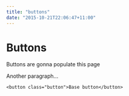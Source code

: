 ```yaml
---
title: "buttons"
date: "2015-10-21T22:06:47+11:00"
---
```


# Buttons

Buttons are gonna populate this page

Another paragraph...

```
<button class="button">Base button</button>
```
